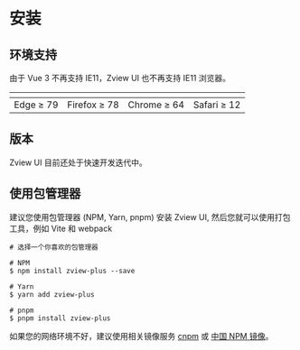 # 安装

## 环境支持

由于 Vue 3 不再支持 IE11，Zview UI 也不再支持 IE11 浏览器。

| <img src="https://cdn.jsdelivr.net/npm/@browser-logos/edge/edge_32x32.png" alt=""> | <img src="https://cdn.jsdelivr.net/npm/@browser-logos/firefox/firefox_32x32.png" alt=""> | <img src="https://cdn.jsdelivr.net/npm/@browser-logos/chrome/chrome_32x32.png" alt=""> | <img src="https://cdn.jsdelivr.net/npm/@browser-logos/safari/safari_32x32.png" alt=""> |
| ---------------------------------------------------------------------------------- | ---------------------------------------------------------------------------------------- | -------------------------------------------------------------------------------------- | -------------------------------------------------------------------------------------- |
| Edge ≥ 79                                                                          | Firefox ≥ 78                                                                             | Chrome ≥ 64                                                                            | Safari ≥ 12                                                                            |

## 版本

Zview UI 目前还处于快速开发迭代中。

## 使用包管理器

建议您使用包管理器 (NPM, Yarn, pnpm) 安装 Zview UI, 然后您就可以使用打包工具，例如 Vite 和 webpack

```shell
# 选择一个你喜欢的包管理器

# NPM
$ npm install zview-plus --save

# Yarn
$ yarn add zview-plus

# pnpm
$ pnpm install zview-plus
```

如果您的网络环境不好，建议使用相关镜像服务 [cnpm](https://github.com/cnpm/cnpm) 或 [中国 NPM 镜像](https://registry.npmmirror.com/)。
